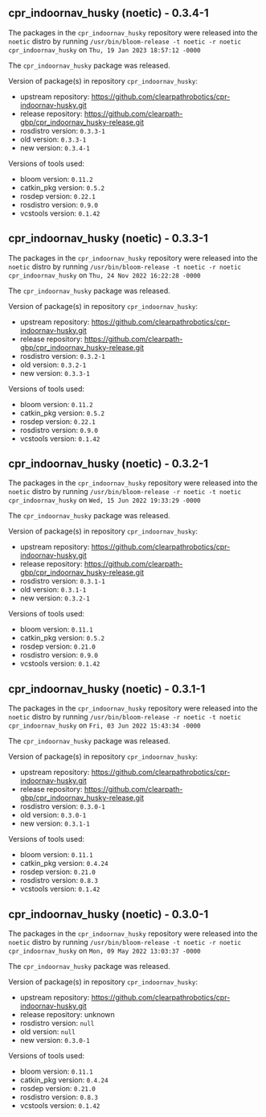 ## cpr_indoornav_husky (noetic) - 0.3.4-1

The packages in the `cpr_indoornav_husky` repository were released into the `noetic` distro by running `/usr/bin/bloom-release -t noetic -r noetic cpr_indoornav_husky` on `Thu, 19 Jan 2023 18:57:12 -0000`

The `cpr_indoornav_husky` package was released.

Version of package(s) in repository `cpr_indoornav_husky`:

- upstream repository: https://github.com/clearpathrobotics/cpr-indoornav-husky.git
- release repository: https://github.com/clearpath-gbp/cpr_indoornav_husky-release.git
- rosdistro version: `0.3.3-1`
- old version: `0.3.3-1`
- new version: `0.3.4-1`

Versions of tools used:

- bloom version: `0.11.2`
- catkin_pkg version: `0.5.2`
- rosdep version: `0.22.1`
- rosdistro version: `0.9.0`
- vcstools version: `0.1.42`


## cpr_indoornav_husky (noetic) - 0.3.3-1

The packages in the `cpr_indoornav_husky` repository were released into the `noetic` distro by running `/usr/bin/bloom-release -t noetic -r noetic cpr_indoornav_husky` on `Thu, 24 Nov 2022 16:22:28 -0000`

The `cpr_indoornav_husky` package was released.

Version of package(s) in repository `cpr_indoornav_husky`:

- upstream repository: https://github.com/clearpathrobotics/cpr-indoornav-husky.git
- release repository: https://github.com/clearpath-gbp/cpr_indoornav_husky-release.git
- rosdistro version: `0.3.2-1`
- old version: `0.3.2-1`
- new version: `0.3.3-1`

Versions of tools used:

- bloom version: `0.11.2`
- catkin_pkg version: `0.5.2`
- rosdep version: `0.22.1`
- rosdistro version: `0.9.0`
- vcstools version: `0.1.42`


## cpr_indoornav_husky (noetic) - 0.3.2-1

The packages in the `cpr_indoornav_husky` repository were released into the `noetic` distro by running `/usr/bin/bloom-release -r noetic -t noetic cpr_indoornav_husky` on `Wed, 15 Jun 2022 19:33:29 -0000`

The `cpr_indoornav_husky` package was released.

Version of package(s) in repository `cpr_indoornav_husky`:

- upstream repository: https://github.com/clearpathrobotics/cpr-indoornav-husky.git
- release repository: https://github.com/clearpath-gbp/cpr_indoornav_husky-release.git
- rosdistro version: `0.3.1-1`
- old version: `0.3.1-1`
- new version: `0.3.2-1`

Versions of tools used:

- bloom version: `0.11.1`
- catkin_pkg version: `0.5.2`
- rosdep version: `0.21.0`
- rosdistro version: `0.9.0`
- vcstools version: `0.1.42`


## cpr_indoornav_husky (noetic) - 0.3.1-1

The packages in the `cpr_indoornav_husky` repository were released into the `noetic` distro by running `/usr/bin/bloom-release -r noetic -t noetic cpr_indoornav_husky` on `Fri, 03 Jun 2022 15:43:34 -0000`

The `cpr_indoornav_husky` package was released.

Version of package(s) in repository `cpr_indoornav_husky`:

- upstream repository: https://github.com/clearpathrobotics/cpr-indoornav-husky.git
- release repository: https://github.com/clearpath-gbp/cpr_indoornav_husky-release.git
- rosdistro version: `0.3.0-1`
- old version: `0.3.0-1`
- new version: `0.3.1-1`

Versions of tools used:

- bloom version: `0.11.1`
- catkin_pkg version: `0.4.24`
- rosdep version: `0.21.0`
- rosdistro version: `0.8.3`
- vcstools version: `0.1.42`


## cpr_indoornav_husky (noetic) - 0.3.0-1

The packages in the `cpr_indoornav_husky` repository were released into the `noetic` distro by running `/usr/bin/bloom-release -t noetic -r noetic cpr_indoornav_husky` on `Mon, 09 May 2022 13:03:37 -0000`

The `cpr_indoornav_husky` package was released.

Version of package(s) in repository `cpr_indoornav_husky`:

- upstream repository: https://github.com/clearpathrobotics/cpr-indoornav-husky.git
- release repository: unknown
- rosdistro version: `null`
- old version: `null`
- new version: `0.3.0-1`

Versions of tools used:

- bloom version: `0.11.1`
- catkin_pkg version: `0.4.24`
- rosdep version: `0.21.0`
- rosdistro version: `0.8.3`
- vcstools version: `0.1.42`


